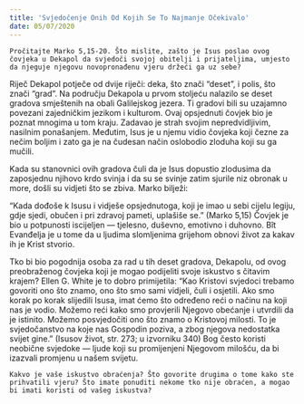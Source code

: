 ```yaml
---
title: 'Svjedočenje Onih Od Kojih Se To Najmanje Očekivalo'
date: 05/07/2020
---
```


`Pročitajte Marko 5,15-20. Što mislite, zašto je Isus poslao ovog čovjeka u Dekapol da svjedoči svojoj obitelji i prijateljima, umjesto da njeguje njegovu novopronađenu vjeru držeći ga uz sebe?`

Riječ Dekapol potječe od dvije riječi: deka, što znači “deset”, i polis, što znači “grad”. Na području Dekapola u prvom stoljeću nalazilo se deset gradova smještenih na obali Galilejskog jezera. Ti gradovi bili su uzajamno povezani zajedničkim jezikom i kulturom. Ovaj opsjednuti čovjek bio je poznat mnogima u tom kraju. Zadavao je strah svojim nepredvidljivim, nasilnim ponašanjem. Međutim, Isus je u njemu vidio čovjeka koji čezne za nečim boljim i zato ga je na čudesan način oslobodio zloduha koji su ga mučili.

Kada su stanovnici ovih gradova čuli da je Isus dopustio zlodusima da zaposjednu njihovo krdo svinja i da su se svinje zatim sjurile niz obronak u more, došli su vidjeti što se zbiva. Marko bilježi:

“Kada dođoše k Isusu i vidješe opsjednutoga, koji je imao u sebi cijelu legiju, gdje sjedi, obučen i pri zdravoj pameti, uplašiše se.” (Marko 5,15) Čovjek je bio u potpunosti iscijeljen — tjelesno, duševno, emotivno i duhovno. Bît Evanđelja je u tome da u ljudima slomljenima grijehom obnovi život za kakav ih je Krist stvorio.

Tko bi bio pogodnija osoba za rad u tih deset gradova, Dekapolu, od ovog preobraženog čovjeka koji je mogao podijeliti svoje iskustvo s čitavim krajem? Ellen G. White je to dobro primijetila: “Kao Kristovi svjedoci trebamo govoriti ono što znamo, ono što smo sami vidjeli, čuli i osjetili. Ako smo korak po korak slijedili Isusa, imat ćemo što određeno reći o načinu na koji nas je vodio. Možemo reći kako smo provjerili Njegovo obećanje i utvrdili da je istinito. Možemo posvjedočiti ono što znamo o Kristovoj milosti. To je svjedočanstvo na koje nas Gospodin poziva, a zbog njegova nedostatka svijet gine.” (Isusov život, str. 273; u izvorniku 340) Bog često koristi neobične svjedoke — ljude koji su promijenjeni Njegovom milošću, da bi izazvali promjenu u našem svijetu.

`Kakvo je vaše iskustvo obraćenja? Što govorite drugima o tome kako ste prihvatili vjeru? Što imate ponuditi nekome tko nije obraćen, a mogao bi imati koristi od vašeg iskustva?`